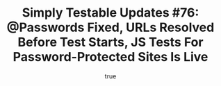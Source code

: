 ---
layout: default
title: "Simply Testable Updates #76: @Passwords Fixed, URLs Resolved Before Test Starts, JS Tests For Password-Protected Sites Is Live"
author:
    name: Jon Cram
    url: https://github.com/webignition
continue_reading: false
newsletter:
    issue_number: 76th
    url: https://us5.campaign-archive2.com/?u=ac75e33d993d2b502e333ddd0&amp;id=716e7fee24
    highlights:
        - You can now use a password starting with the @ character
        - URLs given for testing are now fully resolved before the test starts
        - JavaScript static analysis now available for password-protected sites
    closing_sentence: Expect the next newsletter in about a week from now on 12 February 2014
---
